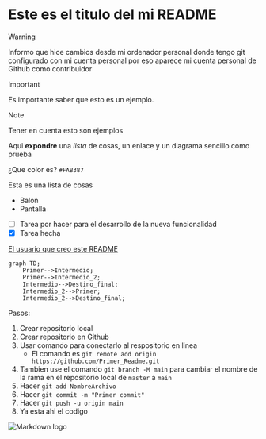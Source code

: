# Este es el titulo del mi README

> [!WARNING]
> Informo que hice cambios desde mi ordenador personal donde tengo git configurado con mi cuenta personal por eso aparece mi cuenta personal de Github como contribuidor 

> [!IMPORTANT]
> Es importante saber que esto es un ejemplo.

> [!NOTE]
> Tener en cuenta esto son ejemplos 

Aqui **expondre** una *lista* de cosas, un enlace y un diagrama sencillo como prueba

¿Que color es? `#FAB387`



Esta es una lista de cosas

- Balon
- Pantalla
- [ ] Tarea por hacer para el desarrollo de la nueva funcionalidad
- [X] Tarea hecha

[El usuario que creo este README](https://github.com/Mestosc)

```mermaid
graph TD;
    Primer-->Intermedio;
    Primer-->Intermedio_2;
    Intermedio-->Destino_final;
    Intermedio_2-->Primer;
    Intermedio_2-->Destino_final;
```
Pasos:
1. Crear repositorio local
2. Crear repositorio en Github
3. Usar comando para conectarlo al respositorio en linea
   - El comando es `git remote add origin https://github.com/Primer_Readme.git`
4. Tambien use el comando `git branch -M main` para cambiar el nombre de la rama en el repositorio local de `master` a `main`	
5. Hacer `git add NombreArchivo`
6. Hacer `git commit -m "Primer commit"`
7. Hacer `git push -u origin main`
8. Ya esta ahi el codigo 

![Markdown logo](https://encrypted-tbn0.gstatic.com/images?q=tbn:ANd9GcQ3rGrxyxwbrtTBpYMrONJWKKZaxjtd2nRqKg&s)

